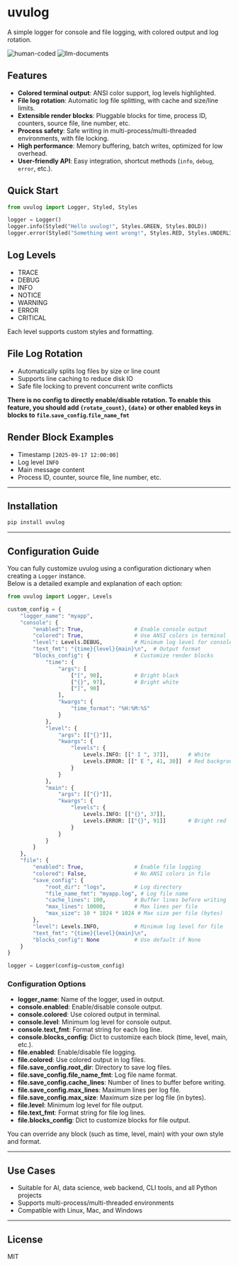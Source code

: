 # uvulog

A simple logger for console and file logging, with colored output and log rotation.

![human-coded](https://img.shields.io/badge/human-coded-green?style=for-the-badge)
<span> </span>
![llm-documents](https://img.shields.io/badge/llm-documents-indigo?style=for-the-badge&logo=openai)

## Features

- **Colored terminal output**: ANSI color support, log levels highlighted.
- **File log rotation**: Automatic log file splitting, with cache and size/line limits.
- **Extensible render blocks**: Pluggable blocks for time, process ID, counters, source file, line number, etc.
- **Process safety**: Safe writing in multi-process/multi-threaded environments, with file locking.
- **High performance**: Memory buffering, batch writes, optimized for low overhead.
- **User-friendly API**: Easy integration, shortcut methods (`info`, `debug`, `error`, etc.).

## Quick Start

```python
from uvulog import Logger, Styled, Styles

logger = Logger()
logger.info(Styled("Hello uvulog!", Styles.GREEN, Styles.BOLD))
logger.error(Styled("Something went wrong!", Styles.RED, Styles.UNDERLINE))
```

## Log Levels

- TRACE
- DEBUG
- INFO
- NOTICE
- WARNING
- ERROR
- CRITICAL

Each level supports custom styles and formatting.

## File Log Rotation

- Automatically splits log files by size or line count
- Supports line caching to reduce disk IO
- Safe file locking to prevent concurrent write conflicts

**There is no config to directly enable/disable rotation. To enable this feature, you should add `{rotate_count}`, `{date}` or other enabled keys in blocks to `file`.`save_config`.`file_name_fmt`**

## Render Block Examples

- Timestamp `[2025-09-17 12:00:00]`
- Log level `INFO`
- Main message content
- Process ID, counter, source file, line number, etc.

---

## Installation

```bash
pip install uvulog
```

---

## Configuration Guide

You can fully customize uvulog using a configuration dictionary when creating a `Logger` instance.  
Below is a detailed example and explanation of each option:

```python
from uvulog import Logger, Levels

custom_config = {
    "logger_name": "myapp",
    "console": {
        "enabled": True,                # Enable console output
        "colored": True,                # Use ANSI colors in terminal
        "level": Levels.DEBUG,          # Minimum log level for console
        "text_fmt": "{time}{level}{main}\n",  # Output format
        "blocks_config": {              # Customize render blocks
            "time": {
                "args": [
                    ["[", 90],          # Bright black
                    ["{}", 97],         # Bright white
                    ["]", 90]
                ],
                "kwargs": {
                    "time_format": "%H:%M:%S"
                }
            },
            "level": {
                "args": [["{}"]],
                "kwargs": {
                    "levels": {
                        Levels.INFO: [[" I ", 37]],      # White
                        Levels.ERROR: [[" E ", 41, 30]]  # Red background, black text
                    }
                }
            },
            "main": {
                "args": [["{}"]],
                "kwargs": {
                    "levels": {
                        Levels.INFO: [["{}", 37]],
                        Levels.ERROR: [["{}", 91]]       # Bright red
                    }
                }
            }
        }
    },
    "file": {
        "enabled": True,                # Enable file logging
        "colored": False,               # No ANSI colors in file
        "save_config": {
            "root_dir": "logs",         # Log directory
            "file_name_fmt": "myapp.log", # Log file name
            "cache_lines": 100,         # Buffer lines before writing
            "max_lines": 10000,         # Max lines per file
            "max_size": 10 * 1024 * 1024 # Max size per file (bytes)
        },
        "level": Levels.INFO,           # Minimum log level for file
        "text_fmt": "{time}{level}{main}\n",
        "blocks_config": None           # Use default if None
    }
}

logger = Logger(config=custom_config)
```

### Configuration Options

- **logger_name**: Name of the logger, used in output.
- **console.enabled**: Enable/disable console output.
- **console.colored**: Use colored output in terminal.
- **console.level**: Minimum log level for console output.
- **console.text_fmt**: Format string for each log line.
- **console.blocks_config**: Dict to customize each block (time, level, main, etc.).
- **file.enabled**: Enable/disable file logging.
- **file.colored**: Use colored output in log files.
- **file.save_config.root_dir**: Directory to save log files.
- **file.save_config.file_name_fmt**: Log file name format.
- **file.save_config.cache_lines**: Number of lines to buffer before writing.
- **file.save_config.max_lines**: Maximum lines per log file.
- **file.save_config.max_size**: Maximum size per log file (in bytes).
- **file.level**: Minimum log level for file output.
- **file.text_fmt**: Format string for file log lines.
- **file.blocks_config**: Dict to customize blocks for file output.

You can override any block (such as time, level, main) with your own style and format.

---

## Use Cases

- Suitable for AI, data science, web backend, CLI tools, and all Python projects
- Supports multi-process/multi-threaded environments
- Compatible with Linux, Mac, and Windows

---

## License

MIT
